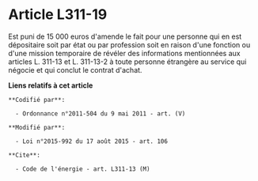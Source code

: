 # Article L311-19

Est puni de 15 000 euros d'amende le fait pour une personne qui en est dépositaire soit par état ou par profession soit en
raison d'une fonction ou d'une mission temporaire de révéler des informations mentionnées aux articles L. 311-13 et L.
311-13-2 à toute personne étrangère au service qui négocie et qui conclut le contrat d'achat.

**Liens relatifs à cet article**

	**Codifié par**:

	  - Ordonnance n°2011-504 du 9 mai 2011 - art. (V)

	**Modifié par**:

	  - Loi n°2015-992 du 17 août 2015 - art. 106

	**Cite**:

	  - Code de l'énergie - art. L311-13 (M)
